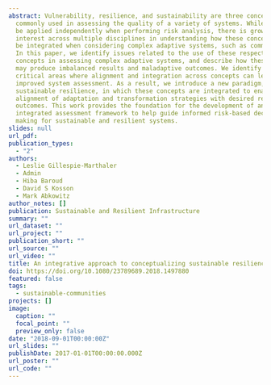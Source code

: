 ```yaml
---
abstract: Vulnerability, resilience, and sustainability are three concepts
  commonly used in assessing the quality of a variety of systems. While each can
  be applied independently when performing risk analysis, there is growing
  interest across multiple disciplines in understanding how these concepts can
  be integrated when considering complex adaptive systems, such as communities.
  In this paper, we identify issues related to the use of these respective
  concepts in assessing complex adaptive systems, and describe how these issues
  may produce imbalanced results and maladaptive outcomes. We identify five
  critical areas where alignment and integration across concepts can lead to
  improved system assessment. As a result, we introduce a new paradigm,
  sustainable resilience, in which these concepts are integrated to enable
  alignment of adaptation and transformation strategies with desired resilience
  outcomes. This work provides the foundation for the development of an
  integrated assessment framework to help guide informed risk-based decision
  making for sustainable and resilient systems.
slides: null
url_pdf: 
publication_types:
  - "2"
authors:
  - Leslie Gillespie-Marthaler
  - Admin
  - Hiba Baroud
  - David S Kosson
  - Mark Abkowitz
author_notes: []
publication: Sustainable and Resilient Infrastructure
summary: ""
url_dataset: ""
url_project: ""
publication_short: ""
url_source: ""
url_video: ""
title: An integrative approach to conceptualizing sustainable resilience
doi: https://doi.org/10.1080/23789689.2018.1497880
featured: false
tags:
  - sustainable-communities
projects: []
image:
  caption: ""
  focal_point: ""
  preview_only: false
date: "2018-09-01T00:00:00Z"
url_slides: ""
publishDate: 2017-01-01T00:00:00.000Z
url_poster: ""
url_code: ""
---
```

